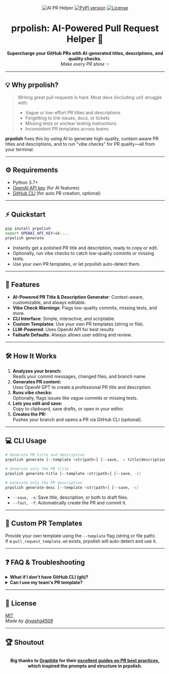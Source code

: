 <p align="center">
  <img src="https://img.shields.io/badge/AI%20PR%20Helper-%F0%9F%9A%80-blueviolet?style=for-the-badge" alt="AI PR Helper"/>
  <a href="https://pypi.org/project/prpolish/"><img src="https://img.shields.io/pypi/v/prpolish?style=for-the-badge&color=blue" alt="PyPI version"></a>
  <a href="https://github.com/yashg4509/prpolish/blob/main/LICENSE"><img src="https://img.shields.io/github/license/yashg4509/prpolish?style=for-the-badge&color=success" alt="License"></a>
</p>

<h1 align="center">prpolish: AI-Powered Pull Request Helper 🚀</h1>

<p align="center">
  <b>Supercharge your GitHub PRs with AI-generated titles, descriptions, and quality checks.</b><br/>
  <i>Make every PR shine ✨</i>
</p>

---

## 💡 Why prpolish?

> Writing great pull requests is hard. Most devs (including us!) struggle with:
> - Vague or low-effort PR titles and descriptions
> - Forgetting to link issues, docs, or tickets
> - Missing tests or unclear testing instructions
> - Inconsistent PR templates across teams

**prpolish** fixes this by using AI to generate high-quality, context-aware PR titles and descriptions, and to run "vibe checks" for PR quality—all from your terminal.

---

## ⚙️ Requirements

- Python 3.7+
- [OpenAI API key](https://platform.openai.com/account/api-keys) (for AI features)
- [GitHub CLI](https://cli.github.com/) (for auto PR creation, optional)
  
---

## ⚡ Quickstart

```bash
pip install prpolish
export OPENAI_API_KEY=sk-...
prpolish generate
```

- Instantly get a polished PR title and description, ready to copy or edit.
- Optionally, run vibe checks to catch low-quality commits or missing tests.
- Use your own PR templates, or let prpolish auto-detect them.

---

## 🚧 Features

- **AI-Powered PR Title & Description Generator**: Context-aware, customizable, and always editable.
- **Vibe Check Warnings**: Flags low-quality commits, missing tests, and more.
- **CLI Interface**: Simple, interactive, and scriptable.
- **Custom Templates**: Use your own PR templates (string or file).
- **LLM-Powered**: Uses OpenAI API for best results
- **Failsafe Defaults**: Always allows user editing and review.

---

## 🛠️ How It Works

1. **Analyzes your branch:**  
   Reads your commit messages, changed files, and branch name.
2. **Generates PR content:**  
   Uses OpenAI GPT to create a professional PR title and description.
3. **Runs vibe checks:**  
   Optionally, flags issues like vague commits or missing tests. 
4. **Lets you edit and save:**  
   Copy to clipboard, save drafts, or open in your editor.
5. **Creates the PR:**  
   Pushes your branch and opens a PR via GitHub CLI (optional).

---

## 💻 CLI Usage

```bash
# Generate PR title and description
prpolish generate [--template <str|path>] [--save, -s title|description|both] [--fast, -f]

# Generate only the PR title
prpolish generate-title [--template <str|path>] [--save, -s]

# Generate only the PR description
prpolish generate-desc [--template <str|path>] [--save, -s]
```

- `--save, -s`: Save title, description, or both to draft files.
- `--fast, -f`: Automatically create the PR and commit it.

---

## 📝 Custom PR Templates

Provide your own template using the `--template` flag (string or file path).  
If a `pull_request_template.md` exists, prpolish will auto-detect and use it.

---

## ❓ FAQ & Troubleshooting

<details>
<summary><b>What if I don't have GitHub CLI (gh)?</b></summary>

You can still copy the PR title/description and create the PR manually.
</details>

<details>
<summary><b>Can I use my team's PR template?</b></summary>

Yes! Use `--template` or place a `pull_request_template.md` in your repo.
</details>

---

## 📄 License

[MIT](LICENSE)  
_Made by [@yashg4509](https://github.com/yashg4509)_

---

## 🏆 Shoutout

<div align="center" style="margin: 2em 0;">
  <b>Big thanks to <a href="https://graphite.dev/">Graphite</a> for their <a href="https://graphite.dev/guides/topic/pull-requests">excellent guides on PR best practices</a>, which inspired the prompts and structure in prpolish.</b>
</div>
